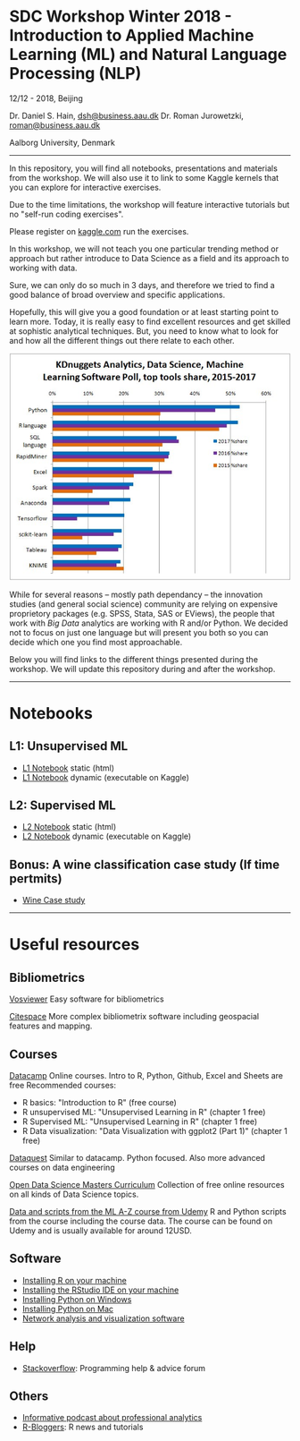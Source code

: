 # SDC Workshop Winter 2018 - Introduction to Applied Machine Learning (ML) and Natural Language Processing (NLP)

12/12 - 2018, Beijing 

Dr. Daniel S. Hain, dsh@business.aau.dk
Dr. Roman Jurowetzki, roman@business.aau.dk

Aalborg University, Denmark

---

In this repository, you will find all notebooks, presentations and materials from the workshop. We will also use it to link to some Kaggle kernels that you can explore for interactive exercises.

Due to the time limitations, the workshop will feature interactive tutorials but no "self-run coding exercises".

Please register on [kaggle.com](https://www.kaggle.com) run the exercises.

In this workshop, we will not teach you one particular trending method or approach but rather introduce to Data Science as a field and its approach to working with data.

Sure, we can only do so much in 3 days, and therefore we tried to find a good balance of broad overview and specific applications.

Hopefully, this will give you a good foundation or at least starting point to learn more. Today, it is really easy to find excellent resources and get skilled at sophistic analytical techniques. But, you need to know what to look for and how all the different things out there relate to each other. 

![kdn](media/kdnuggets.jpg)

While for several reasons – mostly path dependancy – the innovation studies (and general social science) community are relying on expensive proprietory packages (e.g. SPSS, Stata, SAS or EViews), the people that work with *Big Data* analytics are working with R and/or Python. We decided not to focus on just one language but will present you both so you can decide which one you find most approachable.

Below you will find links to the different things presented during the workshop. We will update this repository during and after the workshop.

---

# Notebooks

## L1: Unsupervised ML

* [L1 Notebook](https://raw.githack.com/daniel-hain/SDC_ML_intro_2018/master/notebooks/L1_unsupervised_ml.html) static (html)
* [L1 Notebook](https://www.kaggle.com/danielhain/sdc-workshop-2018-winter-l1-unsupervised-ml) dynamic (executable on Kaggle)

## L2: Supervised ML

* [L2 Notebook](https://raw.githack.com/daniel-hain/SDC_ML_intro_2018/master/notebooks/L2_supervised_ml.html) static (html)
* [L2 Notebook](https://www.kaggle.com/danielhain/sdc-workshop-2018-winter-l2-supervised-ml) dynamic (executable on Kaggle)

## Bonus: A wine classification case study (If time pertmits)
* [Wine Case study](http://nbviewer.jupyter.org/github/SDS-AAU/M1-2018/blob/master/A_quick_python_modelling_pipeline.ipynb)

---

# Useful resources

## Bibliometrics

[Vosviewer](http://www.vosviewer.com/)
Easy software for bibliometrics

[Citespace](http://cluster.cis.drexel.edu/~cchen/citespace/)
More complex bibliometrix software including geospacial features and mapping.

## Courses

[Datacamp](https://datacamp.com)
Online courses. Intro to R, Python, Github, Excel and Sheets are free
Recommended courses:
- R basics: "Introduction to R" (free course)
- R unsupervised ML: "Unsupervised Learning in R" (chapter 1 free)
- R Supervised ML: "Unsupervised Learning in R" (chapter 1 free)
- R Data visualization: "Data Visualization with ggplot2 (Part 1)" (chapter 1 free)

[Dataquest](https://www.dataquest.io/)
Similar to datacamp. Python focused. Also more advanced courses on data engineering

[Open Data Science Masters Curriculum](http://datasciencemasters.org/)
Collection of free online resources on all kinds of Data Science topics.

[Data and scripts from the ML A-Z course from Udemy](https://www.superdatascience.com/machine-learning/)
R and Python scripts from the course including the course data. The course can be found on Udemy and is usually available for around 12USD.


## Software

* [Installing R on your machine](https://www.datacamp.com/community/tutorials/installing-R-windows-mac-ubuntu/)
* [Installing the RStudio IDE on your machine](https://www.rstudio.com/products/rstudio/download/#download)
* [Installing Python on Windows](https://www.datacamp.com/community/tutorials/installing-anaconda-windows)
* [Installing Python on Mac](https://www.datacamp.com/community/tutorials/installing-anaconda-mac-os-x)
* [Network analysis and visualization software](https://gephi.org/)

## Help

* [Stackoverflow](https://stackoverflow.com): Programming help & advice forum

## Others

* [Informative podcast about professional analytics](https://www.datacamp.com/community/podcast)
* [R-Bloggers](https://www.r-bloggers.com/): R news and tutorials
